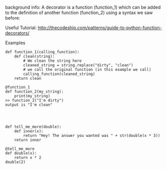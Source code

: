 background info:
A decorator is a function (function_1) which can be added to the
definition of another function (function_2) using a syntax we saw before:

Useful Tutorial: http://thecodeship.com/patterns/guide-to-python-function-decorators/

Examples
```
def function_1(calling_function):
    def clean(string):
        # We clean the string here
        cleaned_string = string.replace("dirty", "clean")
        # we call the original function (in this example we call)
        calling_function(cleaned_string)
    return clean

@function_1
def function_2(my_string):
    print(my_string)
>> function_2("I'm dirty")
output is "I'm clean"




def tell_me_more(double):
    def inner(x):
        return "Hey! The answer you wanted was " + str(double(x * 3))
    return inner

@tell_me_more
def double(x):
    return x * 2
double(2)
